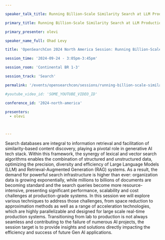 ```yaml
---

speaker_talk_title: Running Billion-Scale Similarity Search at LLM Production Systems

primary_title: Running Billion-Scale Similarity Search at LLM Production Systems

primary_presenter: olevi

speaker_name_full: Ohad Levy

title: 'OpenSearchCon 2024 North America Session: Running Billion-Scale Similarity Search at LLM Production Systems'

session_time: '2024-09-24 - 3:05pm-3:45pm' 

session_room: 'Continental BR 1-3' 

session_track: 'Search' 

permalink: '/events/opensearchcon/sessions/running-billion-scale-similarity-search-at-llm-production-systems.html' 

#youtube_video_id: 'SOME_YOUTUBE_VIDEO_ID' 

conference_id: '2024-north-america' 

presenters: 
  - olevi 



---
```

Search databases are integral to information retrieval and facilitation of similarity-based content discovery, playing a pivotal role in generative AI tech stack. Within this framework, the synergy of lexical and vector search algorithms enables the combination of structured and unstructured data, optimizing the precision, diversity and efficiency of Large Language Models (LLM) and Retrieval-Augmented Generation (RAG) systems.
As a result, the demand for powerful search infrastructure is higher than ever: organization data is growing exponentially, while millions to billions of documents are becoming standard and the search queries become more resource-intensive, presenting significant performance, scalability and cost challenges at production-grade systems.
In this session we will explore various techniques to address those challenges, from space reduction to approximation methods as well as a range of acceleration technologies, which are highly parallelizable and designed for large scale real-time production systems. Transitioning from lab to production is not always seamless and contributing to the failure of numerous AI projects, the session target is to provide insights and solutions directly impacting the efficiency and success of future Gen AI applications.

